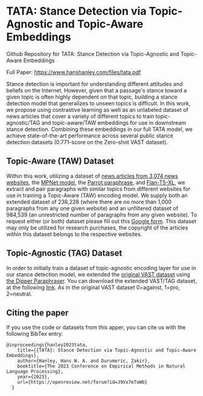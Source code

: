 # TATA: Stance Detection via Topic-Agnostic and Topic-Aware Embeddings
Github Repository for TATA: Stance Detection via Topic-Agnostic and Topic-Aware Embeddings

Full Paper: https://www.hanshanley.com/files/tata.pdf

Stance detection is important for understanding different attitudes and beliefs on the Internet. However, given that a passage's stance toward a given topic is often highly dependent on that topic, building a stance detection model that generalizes to unseen topics is difficult. In this work, we propose using contrastive learning as well as an unlabeled dataset of news articles that cover a variety of different topics to train topic-agnostic/TAG and topic-aware/TAW embeddings for use in downstream stance detection. Combining these embeddings in our full TATA model, we achieve state-of-the-art performance across several public stance detection datasets (0.771-score on the Zero-shot VAST dataset). 


## Topic-Aware (TAW) Dataset 
Within this work, utilizing a dataset of [news articles from 3,074 news websites](https://arxiv.org/abs/2305.09820), the [MPNet model](https://huggingface.co/sentence-transformers/all-mpnet-base-v2), the [Parrot paraphrase](https://github.com/PrithivirajDamodaran/Parrot_Paraphraser), and [Flan-T5-XL](https://huggingface.co/google/flan-t5-xl), we extract and pair paragraphs with similar topics from different websites for use in training a Topic-Aware (TAW) encoding model. We supply both an extended dataset of 238,228 (where there are no more than 1,000 paragraphs from any one given website) and an unfiltered  dataset of 984,539 (an unrestricted number of paragraphs from any given website). To request either (or both) dataset please fill out this [Google form](https://forms.gle/hbiJ11ipbsmmXPfC6). This dataset may only be utilized for research purchases, the copyright of the articles within this dataset belongs to the respective websites. 

## Topic-Agnostic (TAG) Dataset
In order to initially train a dataset of topic-agnostic encoding layer for use in our stance detection model, we extended the [original VAST dataset](https://github.com/emilyallaway/zero-shot-stance) using [the Dipper Paraphraser](https://huggingface.co/kalpeshk2011/dipper-paraphraser-xxl). You can download the extended VAST/TAG dataset, at the following [link](https://drive.google.com/file/d/17M2lHPWP9ZDcJ2jUTwe9aHT6HyO7jQ02/view?usp=drive_link). As in the original VAST dataset 0=against, 1=pro, 2=neutral.

## Citing the paper
If you use the code or datasets from this apper, you can cite us with the following BibTex entry:
```
@inproceedings{hanley2023tata,
    title={{TATA}: Stance Detection via Topic-Agnostic and Topic-Aware Embeddings},
    author={Hanley, Hans W. A. and Durumeric, Zakir},
    booktitle={The 2023 Conference on Empirical Methods in Natural Language Processing},
    year={2023},
    url={https://openreview.net/forum?id=J9Vx7eTuWb}
  }
```

